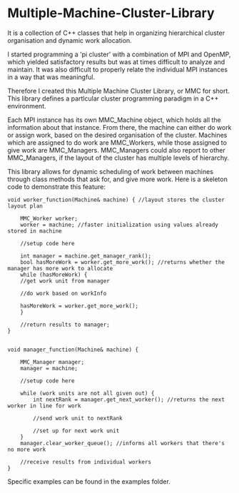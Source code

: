 # Multiple-Machine-Cluster-Library
It is a collection of C++ classes that help in organizing hierarchical cluster organisation and dynamic work allocation.

I started programming a 'pi cluster' with a combination of MPI and OpenMP, which yielded satisfactory results but was at times difficult to analyze and maintain. It was also difficult to properly relate the individual MPI instances in a way that was meaningful.

Therefore I created this Multiple Machine Cluster Library, or MMC for short. This library defines a partlcular cluster programming paradigm in a C++ environment.

Each MPI instance has its own MMC_Machine object, which holds all the information about that instance. From there, the machine can either do work or assign work, based on the desired organisation of the cluster.
Machines which are assigned to do work are MMC_Workers, while those assigned to give work are MMC_Managers. MMC_Managers could also report to other MMC_Managers, if the layout of the cluster has multiple levels of hierarchy. 

This library allows for dynamic scheduling of work between machines through class methods that ask for, and give more work. Here is a skeleton code to demonstrate this feature:

    void worker_function(Machine& machine) { //layout stores the cluster layout plan
    
        MMC_Worker worker; 
        worker = machine; //faster initialization using values already stored in machine
        
        //setup code here
        
        int manager = machine.get_manager_rank();
        bool hasMoreWork = worker.get_more_work(); //returns whether the manager has more work to allocate
        while (hasMoreWork) {
        //get work unit from manager
      
        //do work based on workInfo
      
        hasMoreWork = worker.get_more_work();
        }
    
        //return results to manager;
    }


    void manager_function(Machine& machine) {
    
        MMC_Manager manager;
        manager = machine;
    
        //setup code here
    
        while (work units are not all given out) {
            int nextRank = manager.get_next_worker(); //returns the next worker in line for work
            
            //send work unit to nextRank
            
            //set up for next work unit
        }
        manager.clear_worker_queue(); //informs all workers that there's no more work
    
        //receive results from individual workers
    }

Specific examples can be found in the examples folder.
